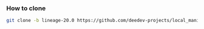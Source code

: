 ### How to clone

```bash
git clone -b lineage-20.0 https://github.com/deedev-projects/local_manifests.git .repo/local_manifests/
```
